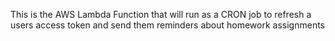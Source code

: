 This is the AWS Lambda Function that will run as a CRON job to refresh a users access token and send them reminders about homework assignments